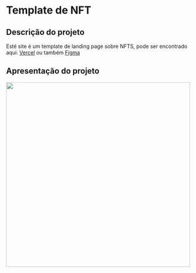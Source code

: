 # Template de NFT

## Descrição do projeto

<p>Esté site é um template de landing page sobre NFTS, pode ser encontrado aqui: <a href="https://omisetemplate.vercel.app">Vercel</a> ou também <a href="https://www.figma.com/community/file/1146782582554071265">Figma</a>

## Apresentação do projeto

<img width="500px" src="https://github.com/frontRocha/NFT/blob/master/assets/apresenta%C3%A7%C3%A3o.gif"/>
